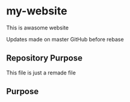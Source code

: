 # my-website

This is awasome website

Updates made on master GitHub before rebase

## Repository Purpose

This file is just a remade file

## Purpose


